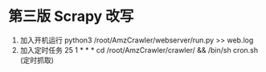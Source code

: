 # 第三版 Scrapy 改写
1. 加入开机运行 python3 /root/AmzCrawler/webserver/run.py >> web.log
2. 加入定时任务 25 1 * * * cd /root/AmzCrawler/crawler/ && /bin/sh cron.sh (定时抓取)
